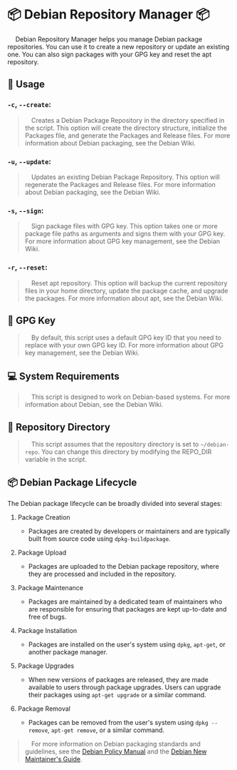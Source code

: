 # 📦 Debian Repository Manager 📦

&emsp; Debian Repository Manager helps you manage Debian package repositories. You can use it to create a new repository or update an existing one. You can also sign packages with your GPG key and reset the apt repository.

## 🚀 Usage


### `-c`, `--create`:
 >&emsp;Creates a Debian Package Repository in the directory specified in the script. This option will create the directory structure, initialize the Packages file, and generate the Packages and Release files. For more information about Debian packaging, see the Debian Wiki.

### `-u`, `--update`:
 >&emsp;Updates an existing Debian Package Repository. This option will regenerate the Packages and Release files. For more information about Debian packaging, see the Debian Wiki.

### `-s`, `--sign`:
>&emsp;Sign package files with GPG key. This option takes one or more package file paths as arguments and signs them with your GPG key. For more information about GPG key management, see the Debian Wiki.

### `-r`, `--reset`:
 >&emsp;Reset apt repository. This option will backup the current repository files in your home directory, update the package cache, and upgrade the packages. For more information about apt, see the Debian Wiki.


## 🔑 GPG Key
>&emsp;By default, this script uses a default GPG key ID that you need to replace with your own GPG key ID. For more information about GPG key management, see the Debian Wiki.

## 💻 System Requirements
>&emsp;This script is designed to work on Debian-based systems. For more information about Debian, see the Debian Wiki.

## 📁 Repository Directory
>&emsp;This script assumes that the repository directory is set to `~/debian-repo`. You can change this directory by modifying the REPO_DIR variable in the script.


## 📦 Debian Package Lifecycle

The Debian package lifecycle can be broadly divided into several stages:

1. Package Creation
    * Packages are created by developers or maintainers and are typically built from source code using `dpkg-buildpackage`.

2. Package Upload
    * Packages are uploaded to the Debian package repository, where they are processed and included in the repository.

3. Package Maintenance
    * Packages are maintained by a dedicated team of maintainers who are responsible for ensuring that packages are kept up-to-date and free of bugs.

4. Package Installation
    * Packages are installed on the user's system using `dpkg`, `apt-get`, or another package manager.

5. Package Upgrades
    * When new versions of packages are released, they are made available to users through package upgrades. Users can upgrade their packages using `apt-get upgrade` or a similar command.

6. Package Removal
    * Packages can be removed from the user's system using `dpkg --remove`, `apt-get remove`, or a similar command.

>&emsp;For more information on Debian packaging standards and guidelines, see the [Debian Policy Manual](https://www.debian.org/doc/debian-policy/) and the [Debian New Maintainer's Guide](https://www.debian.org/doc/manuals/maint-guide/).


